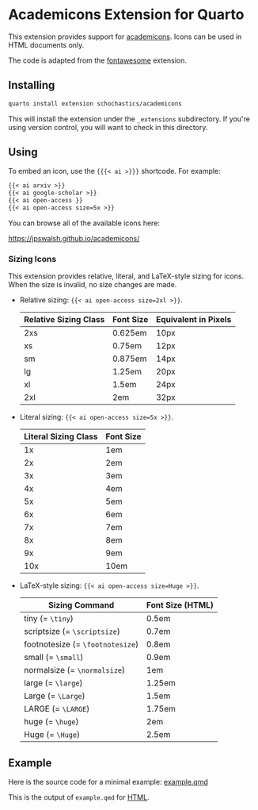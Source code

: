 # Academicons Extension for Quarto

This extension provides support for
[academicons](https://jpswalsh.github.io/academicons/). Icons can be used in
HTML documents only.

The code is adapted from the [fontawesome](https://github.com/quarto-ext/fontawesome) extension.

## Installing

```bash
quarto install extension schochastics/academicons
```

This will install the extension under the `_extensions` subdirectory.
If you're using version control, you will want to check in this directory.

## Using

To embed an icon, use the `{{{< ai >}}}` shortcode. For example:

```default
{{< ai arxiv >}} 
{{< ai google-scholar >}}
{{< ai open-access }}
{{< ai open-access size=5x >}}
```

You can browse all of the available icons here:

<https://jpswalsh.github.io/academicons/>

### Sizing Icons

This extension provides relative, literal, and LaTeX-style sizing for icons.  
When the size is invalid, no size changes are made.

- Relative sizing: `{{< ai open-access size=2xl >}}`.

  | Relative Sizing Class | Font Size | Equivalent in Pixels |
  |-----------------------|-----------|----------------------|
  | 2xs                   | 0.625em   | 10px                 |
  | xs                    | 0.75em    | 12px                 |
  | sm                    | 0.875em   | 14px                 |
  | lg                    | 1.25em    | 20px                 |
  | xl                    | 1.5em     | 24px                 |
  | 2xl                   | 2em       | 32px                 |

- Literal sizing: `{{< ai open-access size=5x >}}`.

  | Literal Sizing Class | Font Size |
  |----------------------|-----------|
  | 1x                   | 1em       |
  | 2x                   | 2em       |
  | 3x                   | 3em       |
  | 4x                   | 4em       |
  | 5x                   | 5em       |
  | 6x                   | 6em       |
  | 7x                   | 7em       |
  | 8x                   | 8em       |
  | 9x                   | 9em       |
  | 10x                  | 10em      |

- LaTeX-style sizing: `{{< ai open-access size=Huge >}}`.

  | Sizing Command                   | Font Size (HTML) |
  | -------------------------------- | ---------------- |
  | tiny (= `\tiny`)                 | 0.5em            |
  | scriptsize (= `\scriptsize`)     | 0.7em            |
  | footnotesize (= `\footnotesize`) | 0.8em            |
  | small (= `\small`)               | 0.9em            |
  | normalsize (= `\normalsize`)     | 1em              |
  | large (= `\large`)               | 1.25em           |
  | Large (= `\Large`)               | 1.5em            |
  | LARGE (= `\LARGE`)               | 1.75em           |
  | huge (= `\huge`)                 | 2em              |
  | Huge (= `\Huge`)                 | 2.5em            |

## Example

Here is the source code for a minimal example: [example.qmd](example.qmd)

This is the output of `example.qmd` for [HTML](https://schochastics.github.io/academicons/).

